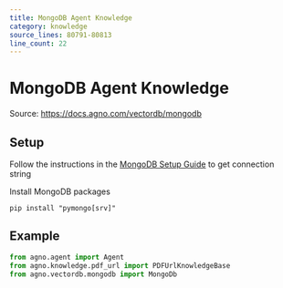 ```yaml
---
title: MongoDB Agent Knowledge
category: knowledge
source_lines: 80791-80813
line_count: 22
---
```


# MongoDB Agent Knowledge
Source: https://docs.agno.com/vectordb/mongodb



## Setup

Follow the instructions in the [MongoDB Setup Guide](https://www.mongodb.com/docs/atlas/getting-started/) to get connection string

Install MongoDB packages

```shell
pip install "pymongo[srv]"
```

## Example

```python agent_with_knowledge.py
from agno.agent import Agent
from agno.knowledge.pdf_url import PDFUrlKnowledgeBase
from agno.vectordb.mongodb import MongoDb

